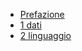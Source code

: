 - [Prefazione](/README.md)
- [1 dati](/1-dati/dati.md)
- [2 linguaggio](2-linguaggio/linguaggio.md)
